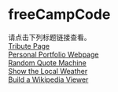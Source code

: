 # freeCampCode  
请点击下列标题链接查看。<br>
[Tribute Page](https://everend.github.io/Air/Tribute%20Page.html)<br>
[Personal Portfolio Webpage](https://everend.github.io/Air/Personal%20Portfolio%20Webpage.html)  
[Random Quote Machine](https://everend.github.io/Air/Random%20Quote%20Machine.html)  
[Show the Local Weather](http://htmlpreview.github.io/?https://github.com/everend/Air/blob/master/Show%20the%20Local%20Weather.html)  
[Build a Wikipedia Viewer](https://everend.github.io/Air/Build%20a%20Wikipedia%20Viewer.html)
